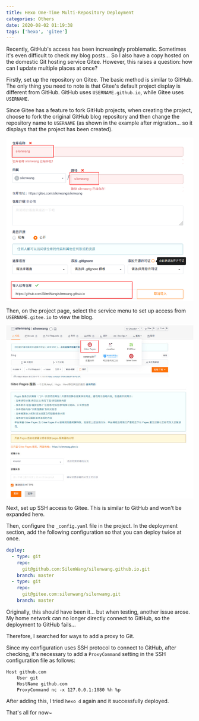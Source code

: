 ```yaml
---
title: Hexo One-Time Multi-Repository Deployment
categories: Others
date: 2020-08-02 01:19:38
tags: ['hexo', 'gitee']
---
```


Recently, GitHub's access has been increasingly problematic. Sometimes it's even difficult to check my blog posts... So I also have a copy hosted on the domestic Git hosting service Gitee. However, this raises a question: how can I update multiple places at once?

Firstly, set up the repository on Gitee. The basic method is similar to GitHub. The only thing you need to note is that Gitee's default project display is different from GitHub. GitHub uses `USERNAME.github.io`, while Gitee uses `USERNAME`.

Since Gitee has a feature to fork GitHub projects, when creating the project, choose to fork the original GitHub blog repository and then change the repository name to `USERNAME` (as shown in the example after migration... so it displays that the project has been created).

![gitee_proj](https://raw.githubusercontent.com/SilenWang/Gallary/master/gitee_proj.png)

Then, on the project page, select the service menu to set up access from `USERNAME.gitee.io` to view the blog.

![gitee_pages](https://raw.githubusercontent.com/SilenWang/Gallary/master/gitee_pages.jpg)

Next, set up SSH access to Gitee. This is similar to GitHub and won't be expanded here.

Then, configure the `_config.yaml` file in the project. In the deployment section, add the following configuration so that you can deploy twice at once.

```yaml
deploy:
  - type: git
    repo:
      git@github.com:SilenWang/silenwang.github.io.git
    branch: master
  - type: git
    repo:
      git@gitee.com:silenwang/silenwang.git
    branch: master
```

Originally, this should have been it... but when testing, another issue arose. My home network can no longer directly connect to GitHub, so the deployment to GitHub fails...

Therefore, I searched for ways to add a proxy to Git.

Since my configuration uses SSH protocol to connect to GitHub, after checking, it's necessary to add a `ProxyCommand` setting in the SSH configuration file as follows:

```config
Host github.com
    User git
    HostName github.com
    ProxyCommand nc -x 127.0.0.1:1080 %h %p
```

After adding this, I tried `hexo d` again and it successfully deployed.

That's all for now~
